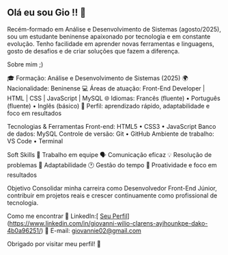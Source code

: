 ## Olá eu sou Gio !! 👋


Recém-formado em Análise e Desenvolvimento de Sistemas (agosto/2025), sou um estudante beninense apaixonado por tecnologia e em constante evolução. Tenho facilidade em aprender novas ferramentas e linguagens, gosto de desafios e de criar soluções que fazem a diferença.

Sobre mim ;)

🎓 Formação: Análise e Desenvolvimento de Sistemas (2025)
🌍 Nacionalidade: Beninense
💻 Áreas de atuação: Front-End Developer | HTML | CSS | JavaScript | MySQL
🌐 Idiomas: Francês (fluente) • Português (fluente) • Inglês (básico) 
🚀 Perfil: aprendizado rápido, adaptabilidade e foco em resultados

Tecnologias & Ferramentas Front-end: HTML5 • CSS3 • JavaScript Banco de dados: MySQL Controle de versão: Git • GitHub Ambiente de trabalho: VS Code • Terminal

Soft Skills 
🤝 Trabalho em equipe
🗣️ Comunicação eficaz
💡 Resolução de problemas
🔄 Adaptabilidade
🕐 Gestão do tempo
🎯 Proatividade e foco em resultados

Objetivo Consolidar minha carreira como Desenvolvedor Front-End Júnior, contribuir em projetos reais e crescer continuamente como profissional de tecnologia.

Como me encontrar
💼 LinkedIn:[ [Seu Perfil](https://www.linkedin.com/in/giovanni-wilio-clarens-ayihounkpe-dako-4b0a96251/)](https://www.linkedin.com/in/giovanni-wilio-clarens-ayihounkpe-dako-4b0a96251/)
📧 E-mail: giovannie02@gmail.com
 

Obrigado por visitar meu perfil! 🚀

